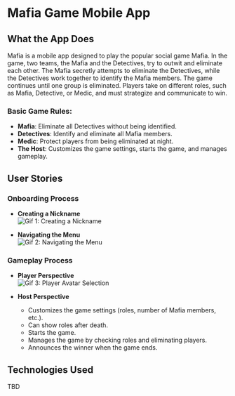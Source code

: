 # Mafia Game Mobile App

## What the App Does

Mafia is a mobile app designed to play the popular social game Mafia. In the game, two teams, the Mafia and the Detectives, try to outwit and eliminate each other. The Mafia secretly attempts to eliminate the Detectives, while the Detectives work together to identify the Mafia members. The game continues until one group is eliminated. Players take on different roles, such as Mafia, Detective, or Medic, and must strategize and communicate to win.

### Basic Game Rules:

- **Mafia**: Eliminate all Detectives without being identified.
- **Detectives**: Identify and eliminate all Mafia members.
- **Medic**: Protect players from being eliminated at night.
- **The Host**: Customizes the game settings, starts the game, and manages gameplay.

## User Stories

### Onboarding Process

- **Creating a Nickname**  
  ![Gif 1: Creating a Nickname](readMeAssets/SimulatorScreenRecording-iPhone15Pro-2024-10-10at20.00.49-ezgif.com-video-to-gif-converter.gif)

- **Navigating the Menu**  
  ![Gif 2: Navigating the Menu](readMeAssets/SimulatorScreenRecording-iPhone15Pro-2024-10-10at20.00.49-ezgif.com-video-to-gif-converter.gif)

### Gameplay Process

- **Player Perspective**  
  ![Gif 3: Player Avatar Selection](readMeAssets/SimulatorScreenRecording-iPhone15Pro-2024-10-10at20.00.49-ezgif.com-video-to-gif-converter.gif)

- **Host Perspective**
  - Customizes the game settings (roles, number of Mafia members, etc.).
  - Can show roles after death.
  - Starts the game.
  - Manages the game by checking roles and eliminating players.
  - Announces the winner when the game ends.

## Technologies Used

TBD
